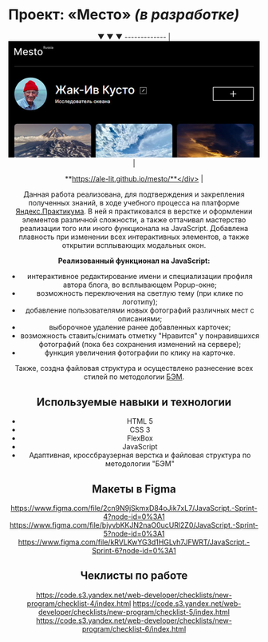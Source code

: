 # Проект: «Место» *(в разработке)*

<div align="center">

▼ ▼ ▼
------------- |
<a href="https://ale-lit.github.io/mesto/"><img src="https://github.com/ale-lit/ale-lit/blob/main/screens/mesto.jpg" alt="Место"></a>
| <div align="center">**https://ale-lit.github.io/mesto/**</div> |

</div>

Данная работа реализована, для подтверждения и закрепления полученных знаний, в ходе учебного процесса на платформе [Яндекс.Практикума](https://practicum.yandex.ru/ "Сервис онлайн-образования от Яндекса"). В ней я практиковался в верстке и оформлении элементов различной сложности, а также оттачивал мастерство реализации того или иного функционала на JavaScript. Добавлена плавность при изменении всех интерактивных элементов, а также открытии всплывающих модальных окон.

**Реализованный функционал на JavaScript:**
- интерактивное редактирование имени и специализации профиля автора блога, во всплывающем Popup-окне;
- возможность переключения на светлую тему (при клике по логотипу);
- добавление пользователями новых фотографий различных мест с описаниями;
- выборочное удаление ранее добавленных карточек;
- возможность ставить/снимать отметку "Нравится" у понравившихся фотографий (пока без сохранения изменений на сервере);
- функция увеличения фотографии по клику на карточке.

Также, создна файловая структура и осуществлено разнесение всех стилей по методологии [БЭМ](https://ru.bem.info/ "Методология созданная в Яндексе для удобной разработки сайтов").

## Используемые навыки и технологии
* HTML 5
* CSS 3
* FlexBox
* JavaScript
* Адаптивная, кроссбраузерная верстка и файловая структура по методологии "БЭМ"

## Макеты в Figma
https://www.figma.com/file/2cn9N9jSkmxD84oJik7xL7/JavaScript.-Sprint-4?node-id=0%3A1
https://www.figma.com/file/bjyvbKKJN2naO0ucURl2Z0/JavaScript.-Sprint-5?node-id=0%3A1
https://www.figma.com/file/kRVLKwYG3d1HGLvh7JFWRT/JavaScript.-Sprint-6?node-id=0%3A1

## Чеклисты по работе
https://code.s3.yandex.net/web-developer/checklists/new-program/checklist-4/index.html
https://code.s3.yandex.net/web-developer/checklists/new-program/checklist-5/index.html
https://code.s3.yandex.net/web-developer/checklists/new-program/checklist-6/index.html

